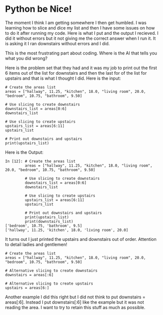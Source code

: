 # Python be Nice!

The moment I think I am getting somewhere I then get humbled.  I was learning how to slice and dice my list and then I have some issues on how to do it after running 
my code.  Here is what I put and the output I recieved.  I did it without errors but it not giving me the correct answer when I run it.  It is asking it I ran 
downstairs without errors and I did. 

This is the most frustrating part about coding.  Where is the AI that tells you what you did wrong?


Here is the problem set that they had and it was my job to print out the first 6 items out of the list for downstairs and then the last for of the list for upstairs
and that is what I thought I did.  Here is the input:
```
# Create the areas list
areas = ["hallway", 11.25, "kitchen", 18.0, "living room", 20.0, "bedroom", 10.75, "bathroom", 9.50]

# Use slicing to create downstairs
downstairs_list = areas[0:6]
downstairs_list

# Use slicing to create upstairs
upstairs_list = areas[6:11]   
upstairs_list

# Print out downstairs and upstairs
print(upstairs_list)
```

Here is the Output:
```
In [12]: # Create the areas list
         areas = ["hallway", 11.25, "kitchen", 18.0, "living room", 20.0, "bedroom", 10.75, "bathroom", 9.50]
         
         # Use slicing to create downstairs
         downstairs_list = areas[0:6]
         downstairs_list
         
         # Use slicing to create upstairs
         upstairs_list = areas[6:11]   
         upstairs_list
         
         # Print out downstairs and upstairs
         print(upstairs_list)
         print(downstairs_list)
['bedroom', 10.75, 'bathroom', 9.5]
['hallway', 11.25, 'kitchen', 18.0, 'living room', 20.0]
```

It turns out I just printed the upstairs and downstairs out of order.  Attention to detail ladies and gentlemen!

```
# Create the areas list
areas = ["hallway", 11.25, "kitchen", 18.0, "living room", 20.0, "bedroom", 10.75, "bathroom", 9.50]

# Alternative slicing to create downstairs
downstairs = areas[:6]

# Alternative slicing to create upstairs
upstairs = areas[6:]
```

Another example I did this right but I did not think to put downstairs = areas[:6].  Instead I put downstairs[:6] like the example but it was not reading the area.  I want to try to retain this stuff as much as possible. 

